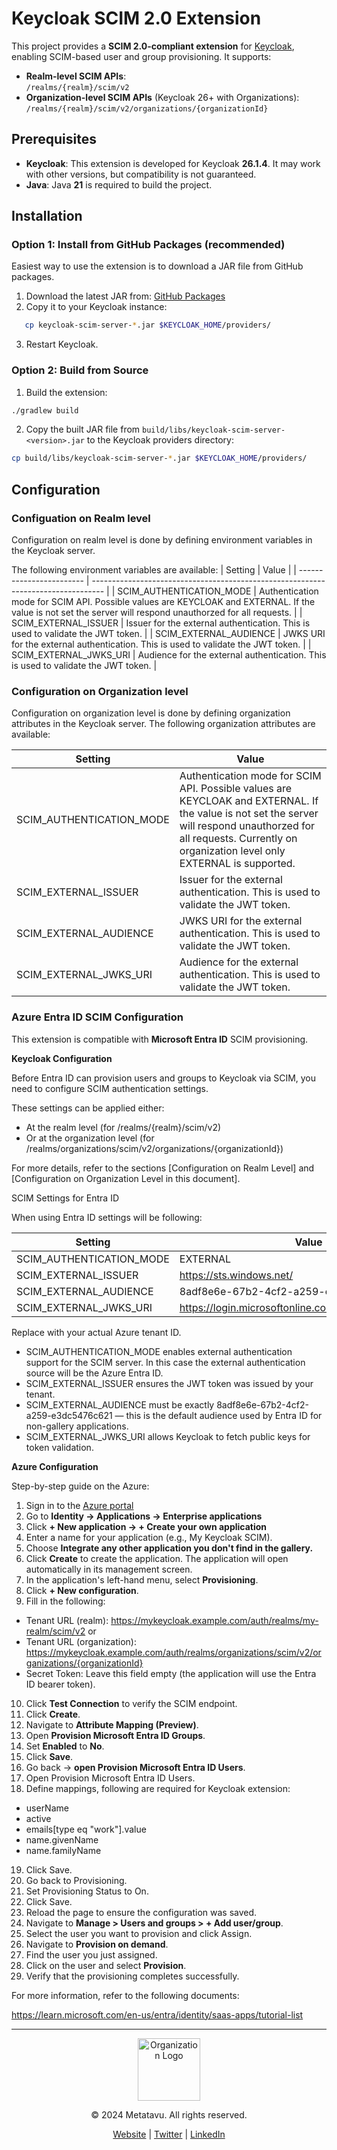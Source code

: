 # Keycloak SCIM 2.0 Extension

This project provides a **SCIM 2.0-compliant extension** for [Keycloak](https://www.keycloak.org/), enabling SCIM-based user and group provisioning. It supports:

- **Realm-level SCIM APIs**:  
  `/realms/{realm}/scim/v2`
- **Organization-level SCIM APIs** (Keycloak 26+ with Organizations):  
  `/realms/{realm}/scim/v2/organizations/{organizationId}`

## Prerequisites

- **Keycloak**: This extension is developed for Keycloak **26.1.4**. It may work with other versions, but compatibility is not guaranteed.
- **Java**: Java **21** is required to build the project.

## Installation

### Option 1: Install from GitHub Packages (recommended)

Easiest way to use the extension is to download a JAR file from GitHub packages. 

1. Download the latest JAR from: [GitHub Packages](https://github.com/Metatavu/keycloak-scim-server/packages/2454996)
2. Copy it to your Keycloak instance:
```bash
   cp keycloak-scim-server-*.jar $KEYCLOAK_HOME/providers/
```
3. Restart Keycloak.


### Option 2: Build from Source

1. Build the extension:
```bash
./gradlew build
```
2. Copy the built JAR file from `build/libs/keycloak-scim-server-<version>.jar` to the Keycloak providers directory:
```bash
cp build/libs/keycloak-scim-server-*.jar $KEYCLOAK_HOME/providers/
```

## Configuration

### Configuation on Realm level

Configuration on realm level is done by defining environment variables in the Keycloak server. 

The following environment variables are available:
| Setting                  | Value                                                                             |
| ------------------------ | --------------------------------------------------------------------------------- |
| SCIM_AUTHENTICATION_MODE | Authentication mode for SCIM API. Possible values are KEYCLOAK and EXTERNAL. If the value is not set the server will respond unauthorzed for all requests. |
| SCIM_EXTERNAL_ISSUER     | Issuer for the external authentication. This is used to validate the JWT token.   |
| SCIM_EXTERNAL_AUDIENCE   | JWKS URI for the external authentication. This is used to validate the JWT token. |
| SCIM_EXTERNAL_JWKS_URI   | Audience for the external authentication. This is used to validate the JWT token. |

### Configuration on Organization level

Configuration on organization level is done by defining organization attributes in the Keycloak server.
The following organization attributes are available:

| Setting                  | Value                                                                             |
| ------------------------ | --------------------------------------------------------------------------------- |
| SCIM_AUTHENTICATION_MODE | Authentication mode for SCIM API. Possible values are KEYCLOAK and EXTERNAL. If the value is not set the server will respond unauthorzed for all requests. Currently on organization level only EXTERNAL is supported. |
| SCIM_EXTERNAL_ISSUER     | Issuer for the external authentication. This is used to validate the JWT token.   |
| SCIM_EXTERNAL_AUDIENCE   | JWKS URI for the external authentication. This is used to validate the JWT token. |
| SCIM_EXTERNAL_JWKS_URI   | Audience for the external authentication. This is used to validate the JWT token. |

### Azure Entra ID SCIM Configuration

This extension is compatible with **Microsoft Entra ID** SCIM provisioning.

**Keycloak Configuration**

Before Entra ID can provision users and groups to Keycloak via SCIM, you need to configure SCIM authentication settings.

These settings can be applied either:

* At the realm level (for /realms/{realm}/scim/v2)
* Or at the organization level (for /realms/organizations/scim/v2/organizations/{organizationId})

For more details, refer to the sections [Configuration on Realm Level] and [Configuration on Organization Level in this document].

SCIM Settings for Entra ID

When using Entra ID settings will be following:

| Setting                  | Value                                                                   |
| ------------------------ | ----------------------------------------------------------------------- |
| SCIM_AUTHENTICATION_MODE | EXTERNAL                                                                |
| SCIM_EXTERNAL_ISSUER     | https://sts.windows.net/<your-tenant-id>                                |
| SCIM_EXTERNAL_AUDIENCE   | 8adf8e6e-67b2-4cf2-a259-e3dc5476c621                                    |
| SCIM_EXTERNAL_JWKS_URI   | https://login.microsoftonline.com/<your-tenant-id>/discovery/v2.0/keys  |

Replace <your-tenant-id> with your actual Azure tenant ID.

* SCIM_AUTHENTICATION_MODE enables external authentication support for the SCIM server. In this case the external authentication source will be the Azure Entra ID.
* SCIM_EXTERNAL_ISSUER ensures the JWT token was issued by your tenant.
* SCIM_EXTERNAL_AUDIENCE must be exactly 8adf8e6e-67b2-4cf2-a259-e3dc5476c621 — this is the default audience used by Entra ID for non-gallery applications.
* SCIM_EXTERNAL_JWKS_URI allows Keycloak to fetch public keys for token validation.

**Azure Configuration**

Step-by-step guide on the Azure:

1. Sign in to the [Azure portal](https://portal.azure.com)
2. Go to **Identity → Applications → Enterprise applications**
3. Click **+ New application → + Create your own application**
4. Enter a name for your application (e.g., My Keycloak SCIM).
5. Choose **Integrate any other application you don't find in the gallery.**
6. Click **Create** to create the application. The application will open automatically in its management screen.
7. In the application's left-hand menu, select **Provisioning**.
8. Click **+ New configuration**.
9. Fill in the following:
 - Tenant URL (realm): https://mykeycloak.example.com/auth/realms/my-realm/scim/v2 or 
 - Tenant URL (organization): https://mykeycloak.example.com/auth/realms/organizations/scim/v2/organizations/{organizationId} 
 - Secret Token: Leave this field empty (the application will use the Entra ID bearer token).
10. Click **Test Connection** to verify the SCIM endpoint.
11. Click **Create**.
12. Navigate to **Attribute Mapping (Preview)**.
13. Open **Provision Microsoft Entra ID Groups**.
14. Set **Enabled** to **No**.
15. Click **Save**.
16. Go back → **open Provision Microsoft Entra ID Users**.
17. Open Provision Microsoft Entra ID Users.
18. Define mappings, following are required for Keycloak extension:
- userName
- active
- emails[type eq "work"].value
- name.givenName
- name.familyName
19. Click Save.
20. Go back to Provisioning.
21. Set Provisioning Status to On.
22. Click Save.
23. Reload the page to ensure the configuration was saved.
24. Navigate to **Manage > Users and groups > + Add user/group**.
25.  Select the user you want to provision and click Assign.
26. Navigate to **Provision on demand**.
27. Find the user you just assigned.
28. Click on the user and select **Provision**.
29. Verify that the provisioning completes successfully.

For more information, refer to the following documents: 

https://learn.microsoft.com/en-us/entra/identity/saas-apps/tutorial-list

---

<div id="metatavu-custom-footer"><div align="center">
    <img src="https://metatavu.fi/wp-content/uploads/2024/02/cropped-metatavu-favicon.jpg" alt="Organization Logo" width="100">
    <p>© 2024 Metatavu. All rights reserved.</p>
    <p>
        <a href="https://www.metatavu.fi">Website</a> | 
        <a href="https://twitter.com/metatavu">Twitter</a> | 
        <a href="https://fi.linkedin.com/company/metatavu">LinkedIn</a>
    </p>
</div></div>
